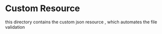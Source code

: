 # Custom Resource

this directory contains the custom json resource , which automates the file validation 
